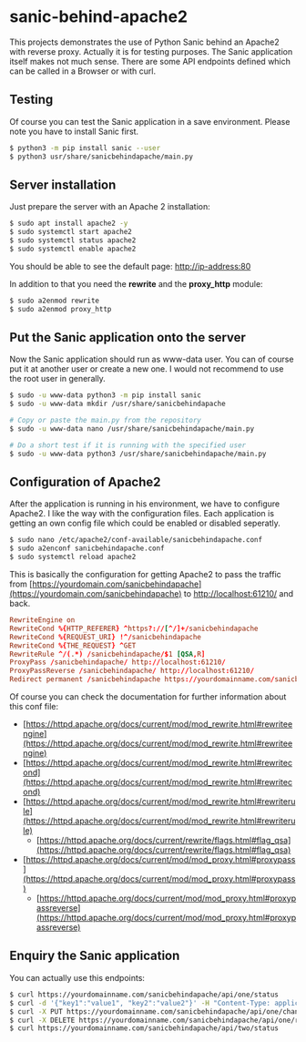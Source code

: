 # sanic-behind-apache2

This projects demonstrates the use of Python Sanic behind an Apache2 with reverse proxy. Actually it is for testing purposes. The Sanic application itself makes not much sense. There are some API endpoints defined which can be called in a Browser or with curl.

## Testing

Of course you can test the Sanic application in a save environment. Please note you have to install Sanic first.

```bash
$ python3 -m pip install sanic --user
$ python3 usr/share/sanicbehindapache/main.py
```

## Server installation

Just prepare the server with an Apache 2 installation:

```bash
$ sudo apt install apache2 -y
$ sudo systemctl start apache2
$ sudo systemctl status apache2
$ sudo systemctl enable apache2
```

You should be able to see the default page: [http://ip-address:80](http://ip-address:80)

In addition to that you need the **rewrite** and the **proxy_http** module:

```bash
$ sudo a2enmod rewrite
$ sudo a2enmod proxy_http
```

## Put the Sanic application onto the server

Now the Sanic application should run as www-data user. You can of course put it at another user or create a new one. I would not recommend to use the root user in generally.

```bash
$ sudo -u www-data python3 -m pip install sanic
$ sudo -u www-data mkdir /usr/share/sanicbehindapache

# Copy or paste the main.py from the repository
$ sudo -u www-data nano /usr/share/sanicbehindapache/main.py

# Do a short test if it is running with the specified user
$ sudo -u www-data python3 /usr/share/sanicbehindapache/main.py
```

## Configuration of Apache2

After the application is running in his environment, we have to configure Apache2. I like the way with the configuration files. Each application is getting an own config file which could be enabled or disabled seperatly.

```bash
$ sudo nano /etc/apache2/conf-available/sanicbehindapache.conf
$ sudo a2enconf sanicbehindapache.conf
$ sudo systemctl reload apache2
```

This is basically the configuration for getting Apache2 to pass the traffic from [https://yourdomain.com/sanicbehindapache](https://yourdomain.com/sanicbehindapache) to [http://localhost:61210/](http://localhost:61210/) and back.

```conf
RewriteEngine on
RewriteCond %{HTTP_REFERER} ^https?://[^/]+/sanicbehindapache
RewriteCond %{REQUEST_URI} !^/sanicbehindapache
RewriteCond %{THE_REQUEST} ^GET
RewriteRule ^/(.*) /sanicbehindapache/$1 [QSA,R]
ProxyPass /sanicbehindapache/ http://localhost:61210/
ProxyPassReverse /sanicbehindapache/ http://localhost:61210/
Redirect permanent /sanicbehindapache https://yourdomainname.com/sanicbehindapache/
```

Of course you can check the documentation for further information about this conf file:

* [https://httpd.apache.org/docs/current/mod/mod_rewrite.html#rewriteengine](https://httpd.apache.org/docs/current/mod/mod_rewrite.html#rewriteengine)
* [https://httpd.apache.org/docs/current/mod/mod_rewrite.html#rewritecond](https://httpd.apache.org/docs/current/mod/mod_rewrite.html#rewritecond)
* [https://httpd.apache.org/docs/current/mod/mod_rewrite.html#rewriterule](https://httpd.apache.org/docs/current/mod/mod_rewrite.html#rewriterule)
  * [https://httpd.apache.org/docs/current/rewrite/flags.html#flag_qsa](https://httpd.apache.org/docs/current/rewrite/flags.html#flag_qsa)
* [https://httpd.apache.org/docs/current/mod/mod_proxy.html#proxypass](https://httpd.apache.org/docs/current/mod/mod_proxy.html#proxypass)
  * [https://httpd.apache.org/docs/current/mod/mod_proxy.html#proxypassreverse](https://httpd.apache.org/docs/current/mod/mod_proxy.html#proxypassreverse)

## Enquiry the Sanic application

You can actually use this endpoints:

```bash
$ curl https://yourdomainname.com/sanicbehindapache/api/one/status
$ curl -d '{"key1":"value1", "key2":"value2"}' -H "Content-Type: application/json" -X POST https://yourdomainname.com/sanicbehindapache/api/one/echo
$ curl -X PUT https://yourdomainname.com/sanicbehindapache/api/one/change/55
$ curl -X DELETE https://yourdomainname.com/sanicbehindapache/api/one/remove/22
$ curl https://yourdomainname.com/sanicbehindapache/api/two/status
```
